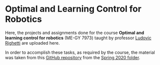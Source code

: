 # Optimal and Learning Control for Robotics
Here, the projects and assignments done for the course **Optimal and learning control for robotics** (ME-GY 7973) taught by professor [Ludovic Righetti](https://engineering.nyu.edu/faculty/ludovic-righetti) are uploaded here.

In order to accomplish these tasks, as required by the course, the material was taken from this [GitHub repository](https://github.com/righetti/optlearningcontrol) from the [Spring 2020 folder](https://github.com/righetti/optlearningcontrol/tree/master/Spring2020).
